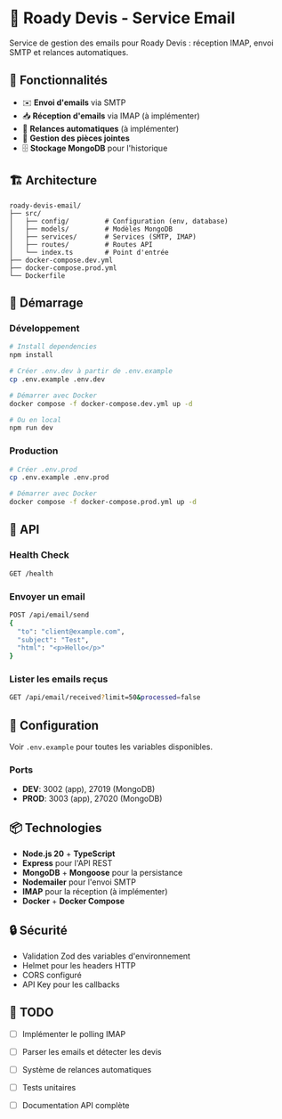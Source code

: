 # 📧 Roady Devis - Service Email

Service de gestion des emails pour Roady Devis : réception IMAP, envoi SMTP et relances automatiques.

## 🎯 Fonctionnalités

- ✉️ **Envoi d'emails** via SMTP
- 📥 **Réception d'emails** via IMAP (à implémenter)
- 🔄 **Relances automatiques** (à implémenter)
- 📎 **Gestion des pièces jointes**
- 🗄️ **Stockage MongoDB** pour l'historique

## 🏗️ Architecture

```
roady-devis-email/
├── src/
│   ├── config/         # Configuration (env, database)
│   ├── models/         # Modèles MongoDB
│   ├── services/       # Services (SMTP, IMAP)
│   ├── routes/         # Routes API
│   └── index.ts        # Point d'entrée
├── docker-compose.dev.yml
├── docker-compose.prod.yml
└── Dockerfile
```

## 🚀 Démarrage

### Développement

```bash
# Install dependencies
npm install

# Créer .env.dev à partir de .env.example
cp .env.example .env.dev

# Démarrer avec Docker
docker compose -f docker-compose.dev.yml up -d

# Ou en local
npm run dev
```

### Production

```bash
# Créer .env.prod
cp .env.example .env.prod

# Démarrer avec Docker
docker compose -f docker-compose.prod.yml up -d
```

## 📡 API

### Health Check
```bash
GET /health
```

### Envoyer un email
```bash
POST /api/email/send
{
  "to": "client@example.com",
  "subject": "Test",
  "html": "<p>Hello</p>"
}
```

### Lister les emails reçus
```bash
GET /api/email/received?limit=50&processed=false
```

## 🔧 Configuration

Voir `.env.example` pour toutes les variables disponibles.

### Ports

- **DEV**: 3002 (app), 27019 (MongoDB)
- **PROD**: 3003 (app), 27020 (MongoDB)

## 📦 Technologies

- **Node.js 20** + **TypeScript**
- **Express** pour l'API REST
- **MongoDB** + **Mongoose** pour la persistance
- **Nodemailer** pour l'envoi SMTP
- **IMAP** pour la réception (à implémenter)
- **Docker** + **Docker Compose**

## 🔒 Sécurité

- Validation Zod des variables d'environnement
- Helmet pour les headers HTTP
- CORS configuré
- API Key pour les callbacks

## 📝 TODO

- [ ] Implémenter le polling IMAP
- [ ] Parser les emails et détecter les devis
- [ ] Système de relances automatiques
- [ ] Tests unitaires
- [ ] Documentation API complète

